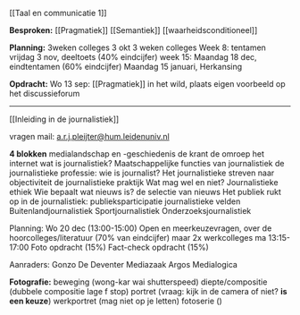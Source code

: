 
[[Taal en communicatie 1]]

**Besproken:**
	[[Pragmatiek]]
	[[Semantiek]]
	[[waarheidsconditioneel]]

**Planning:**
	3weken colleges
	3 okt
	3 weken colleges
	Week 8: tentamen vrijdag 3 nov, deeltoets (40% eindcijfer)
	week 15: Maandag 18 dec, eindtentamen (60% eindcijfer)
	Maandag 15 januari, Herkansing

**Opdracht:**
	Wo 13 sep: [[Pragmatiek]] in het wild, plaats eigen voorbeeld op het discussieforum
	

---

[[Inleiding in de journalistiek]]

vragen mail: a.r.j.pleijter@hum.leidenuniv.nl

**4 blokken**
	medialandschap en -geschiedenis
		de krant
		de omroep
		het internet
	wat is journalistiek?
		Maatschappelijke functies van journalistiek
		de journalistieke professie: wie is journalist?
		Het journalistieke streven naar objectiviteit
	de journalistieke praktijk
		Wat mag wel en niet? Journalistieke ethiek
		Wie bepaalt wat nieuws is? de selectie van nieuws
		Het publiek rukt op in de journalistiek: publieksparticipatie
	journalistieke velden
		Buitenlandjournalistiek
		Sportjournalistiek
		Onderzoeksjournalistiek

Planning:
	Wo 20 dec (13:00-15:00) Open en meerkeuzevragen, over de hoorcolleges/literatuur (70% van eindcijfer)
	maar 2x werkcolleges ma 13:15-17:00
	Foto opdracht (15%)
	Fact-check opdracht (15%)

Aanraders:
	Gonzo
	De Deventer Mediazaak
	Argos Medialogica

**Fotografie:**
	beweging (wong-kar wai shutterspeed)
	diepte/compositie (dubbele compositie lage f stop)
	portret (vraag: kijk in de camera of niet? **is een keuze**)
	werkportret (mag niet op je letten)
	fotoserie ()





